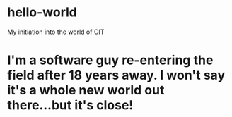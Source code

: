 # hello-world
My initiation into the world of GIT
#
#
# I'm a software guy re-entering the field after 18 years away. I won't say it's a whole new world out there...but it's close!
#
